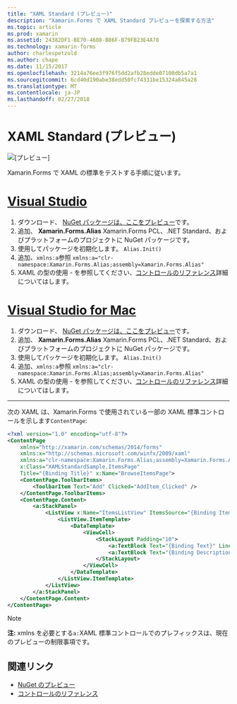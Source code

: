 ```yaml
---
title: "XAML Standard (プレビュー)"
description: "Xamarin.Forms で XAML Standard プレビューを探索する方法"
ms.topic: article
ms.prod: xamarin
ms.assetid: 24382DF1-BE70-4608-B86F-B79FB23E4A78
ms.technology: xamarin-forms
author: charlespetzold
ms.author: chape
ms.date: 11/15/2017
ms.openlocfilehash: 3214a76ee3f976f5dd2afb28edde07100db5a7a1
ms.sourcegitcommit: 6cd40d190abe38edd50fc74331be15324a845a28
ms.translationtype: MT
ms.contentlocale: ja-JP
ms.lasthandoff: 02/27/2018
---
```

# <a name="xaml-standard-preview"></a>XAML Standard (プレビュー)

![[プレビュー]](~/media/shared/preview.png)

Xamarin.Forms で XAML の標準をテストする手順に従います。

# <a name="visual-studiotabvswin"></a>[Visual Studio](#tab/vswin)

1. ダウンロード、 [NuGet パッケージは、ここをプレビュー](https://aka.ms/xf-xamlstandard-nuget)です。
2. 追加、 **Xamarin.Forms.Alias** Xamarin.Forms PCL、.NET Standard、およびプラットフォームのプロジェクトに NuGet パッケージです。
3. 使用してパッケージを初期化します。 `Alias.Init()`
4. 追加、`xmlns:a`参照 `xmlns:a="clr-namespace:Xamarin.Forms.Alias;assembly=Xamarin.Forms.Alias"`
5. XAML の型の使用 - を参照してください、[コントロールのリファレンス](controls.md)詳細についてはします。

# <a name="visual-studio-for-mactabvsmac"></a>[Visual Studio for Mac](#tab/vsmac)

1. ダウンロード、 [NuGet パッケージは、ここをプレビュー](https://aka.ms/xf-xamlstandard-nuget)です。
2. 追加、 **Xamarin.Forms.Alias** Xamarin.Forms PCL、.NET Standard、およびプラットフォームのプロジェクトに NuGet パッケージです。
3. 使用してパッケージを初期化します。 `Alias.Init()`
4. 追加、`xmlns:a`参照 `xmlns:a="clr-namespace:Xamarin.Forms.Alias;assembly=Xamarin.Forms.Alias"`
5. XAML の型の使用 - を参照してください、[コントロールのリファレンス](controls.md)詳細についてはします。

-----

次の XAML は、Xamarin.Forms で使用されている一部の XAML 標準コントロールを示します`ContentPage`:

```xml
<?xml version="1.0" encoding="utf-8"?>
<ContentPage 
    xmlns="http://xamarin.com/schemas/2014/forms" 
    xmlns:x="http://schemas.microsoft.com/winfx/2009/xaml" 
    xmlns:a="clr-namespace:Xamarin.Forms.Alias;assembly=Xamarin.Forms.Alias"
    x:Class="XAMLStandardSample.ItemsPage" 
    Title="{Binding Title}" x:Name="BrowseItemsPage">
    <ContentPage.ToolbarItems>
        <ToolbarItem Text="Add" Clicked="AddItem_Clicked" />
    </ContentPage.ToolbarItems>
    <ContentPage.Content>
        <a:StackPanel>
            <ListView x:Name="ItemsListView" ItemsSource="{Binding Items}" VerticalOptions="FillAndExpand" HasUnevenRows="true" RefreshCommand="{Binding LoadItemsCommand}" IsPullToRefreshEnabled="true" IsRefreshing="{Binding IsBusy, Mode=OneWay}" CachingStrategy="RecycleElement" ItemSelected="OnItemSelected">
                <ListView.ItemTemplate>
                    <DataTemplate>
                        <ViewCell>
                            <StackLayout Padding="10">
                                <a:TextBlock Text="{Binding Text}" LineBreakMode="NoWrap" Style="{DynamicResource ListItemTextStyle}" FontSize="16" />
                                <a:TextBlock Text="{Binding Description}" LineBreakMode="NoWrap" Style="{DynamicResource ListItemDetailTextStyle}" FontSize="13" />
                            </StackLayout>
                        </ViewCell>
                    </DataTemplate>
                </ListView.ItemTemplate>
            </ListView>
        </a:StackPanel>
    </ContentPage.Content>
</ContentPage>
```

> [!NOTE]
> **注:** xmlns を必要とする`a:`XAML 標準コントロールでのプレフィックスは、現在のプレビューの制限事項です。


## <a name="related-links"></a>関連リンク

- [NuGet のプレビュー](https://aka.ms/xf-xamlstandard-nuget)
- [コントロールのリファレンス](controls.md)
